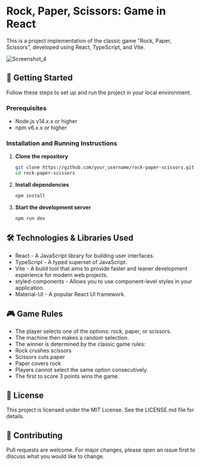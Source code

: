 # Rock, Paper, Scissors: Game in React

This is a project implementation of the classic game "Rock, Paper, Scissors", developed using React, TypeScript, and Vite.

![Screenshot_4](https://github.com/gabrielkrapp/rock-scissors-paper/assets/109620152/fe985959-f5e5-41e8-88c2-c87e418284d2)



## 🚀 Getting Started

Follow these steps to set up and run the project in your local environment.

### Prerequisites

- Node.js v14.x.x or higher
- npm v6.x.x or higher

### Installation and Running Instructions

1. **Clone the repository**

   ```bash
   git clone https://github.com/your_username/rock-paper-scissors.git
   cd rock-paper-scissors

2. **Install dependencies**

   ```bash
   npm install

3. **Start the development server**

   ```bash
   npm run dev

## 🛠️ Technologies & Libraries Used

-  React - A JavaScript library for building user interfaces.
-  TypeScript - A typed superset of JavaScript.
-  Vite - A build tool that aims to provide faster and leaner development experience for modern web projects.
-  styled-components - Allows you to use component-level styles in your application.
-  Material-UI - A popular React UI framework.

## 🎮 Game Rules
-  The player selects one of the options: rock, paper, or scissors.
-  The machine then makes a random selection.
-  The winner is determined by the classic game rules:
-  Rock crushes scissors
-  Scissors cuts paper
-  Paper covers rock
-  Players cannot select the same option consecutively.
-  The first to score 3 points wins the game.

## 📝 License
This project is licensed under the MIT License. See the LICENSE.md file for details.

## 🤝 Contributing
Pull requests are welcome. For major changes, please open an issue first to discuss what you would like to change.
